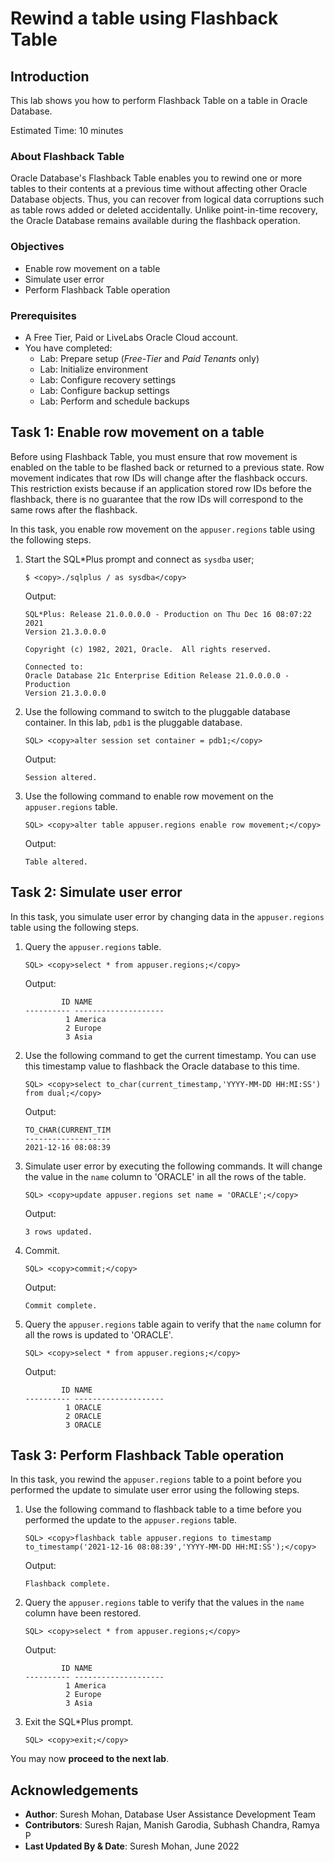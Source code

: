 # Rewind a table using Flashback Table

## Introduction
This lab shows you how to perform Flashback Table on a table in Oracle Database.

Estimated Time: 10 minutes

### About Flashback Table
Oracle Database's Flashback Table enables you to rewind one or more tables to their contents at a previous time without affecting other Oracle Database objects. Thus, you can recover from logical data corruptions such as table rows added or deleted accidentally. Unlike point-in-time recovery, the Oracle Database remains available during the flashback operation.

### Objectives
- Enable row movement on a table
- Simulate user error
- Perform Flashback Table operation

### Prerequisites
- A Free Tier, Paid or LiveLabs Oracle Cloud account.
- You have completed:
    - Lab: Prepare setup (_Free-Tier_ and _Paid Tenants_ only)
    - Lab: Initialize environment
    - Lab: Configure recovery settings
    - Lab: Configure backup settings
    - Lab: Perform and schedule backups


## Task 1: Enable row movement on a table
Before using Flashback Table, you must ensure that row movement is enabled on the table to be flashed back or returned to a previous state. Row movement indicates that row IDs will change after the flashback occurs. This restriction exists because if an application stored row IDs before the flashback, there is no guarantee that the row IDs will correspond to the same rows after the flashback.

In this task, you enable row movement on the `appuser.regions` table using the following steps.

1. Start the SQL\*Plus prompt and connect as `sysdba` user;
    ```
    $ <copy>./sqlplus / as sysdba</copy>
    ```
    Output:
    ```
    SQL*Plus: Release 21.0.0.0.0 - Production on Thu Dec 16 08:07:22 2021
    Version 21.3.0.0.0

    Copyright (c) 1982, 2021, Oracle.  All rights reserved.

    Connected to:
    Oracle Database 21c Enterprise Edition Release 21.0.0.0.0 - Production
    Version 21.3.0.0.0
    ```

2. Use the following command to switch to the pluggable database container. In this lab, `pdb1` is the pluggable database.
    ```
    SQL> <copy>alter session set container = pdb1;</copy>
    ```
    Output:
    ```
    Session altered.
    ```

3. Use the following command to enable row movement on the `appuser.regions` table.
    ```
    SQL> <copy>alter table appuser.regions enable row movement;</copy>
    ```
    Output:
    ```
    Table altered.
    ```


## Task 2: Simulate user error
In this task, you simulate user error by changing data in the `appuser.regions` table using the following steps.

1. Query the `appuser.regions` table.
    ```
    SQL> <copy>select * from appuser.regions;</copy>
    ```
    Output:
    ```
            ID NAME
    ---------- --------------------
             1 America
             2 Europe
             3 Asia
    ```

2. Use the following command to get the current timestamp. You can use this timestamp value to flashback the Oracle database to this time.
    ```
    SQL> <copy>select to_char(current_timestamp,'YYYY-MM-DD HH:MI:SS') from dual;</copy>
    ```
    Output:
    ```
    TO_CHAR(CURRENT_TIM
    -------------------
    2021-12-16 08:08:39
    ```

3. Simulate user error by executing the following commands. It will change the value in the `name` column to 'ORACLE' in all the rows of the table.
    ```
    SQL> <copy>update appuser.regions set name = 'ORACLE';</copy>
    ```
    Output:
    ```
    3 rows updated.
    ```

4. Commit.
    ```
    SQL> <copy>commit;</copy>
    ```
    Output:
    ```
    Commit complete.
    ```

5. Query the `appuser.regions` table again to verify that the `name` column for all the rows is updated to 'ORACLE'.
    ```
    SQL> <copy>select * from appuser.regions;</copy>
    ```
    Output:
    ```
            ID NAME
    ---------- --------------------
             1 ORACLE
             2 ORACLE
             3 ORACLE
    ```


## Task 3: Perform Flashback Table operation
In this task, you rewind the `appuser.regions` table to a point before you performed the update to simulate user error using the following steps.

1. Use the following command to flashback table to a time before you performed the update to the `appuser.regions` table.
    ```
    SQL> <copy>flashback table appuser.regions to timestamp to_timestamp('2021-12-16 08:08:39','YYYY-MM-DD HH:MI:SS');</copy>
    ```
    Output:
    ```
    Flashback complete.
    ```

2. Query the `appuser.regions` table to verify that the values in the `name` column have been restored.
    ```
    SQL> <copy>select * from appuser.regions;</copy>
    ```
    Output:
    ```
            ID NAME
    ---------- --------------------
             1 America
             2 Europe
             3 Asia
    ```

3. Exit the SQL\*Plus prompt. 
    ```
    SQL> <copy>exit;</copy>
    ```

You may now **proceed to the next lab**.


## Acknowledgements
- **Author**: Suresh Mohan, Database User Assistance Development Team
- **Contributors**: Suresh Rajan, Manish Garodia, Subhash Chandra, Ramya P
- **Last Updated By & Date**: Suresh Mohan, June 2022
